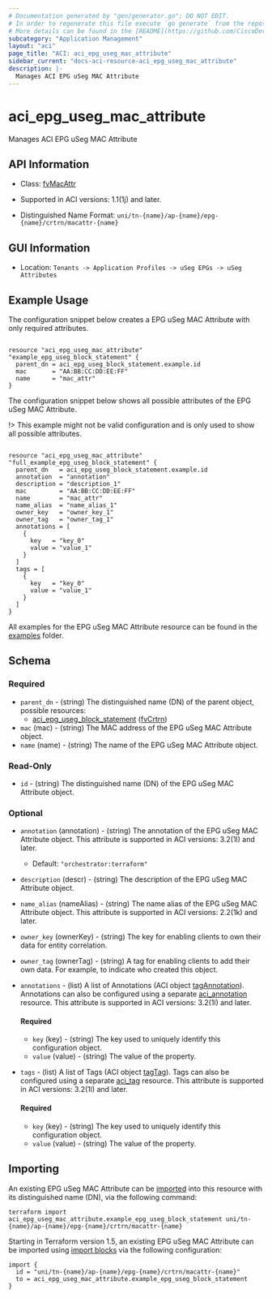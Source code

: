 ```yaml
---
# Documentation generated by "gen/generator.go"; DO NOT EDIT.
# In order to regenerate this file execute `go generate` from the repository root.
# More details can be found in the [README](https://github.com/CiscoDevNet/terraform-provider-aci/blob/master/README.md).
subcategory: "Application Management"
layout: "aci"
page_title: "ACI: aci_epg_useg_mac_attribute"
sidebar_current: "docs-aci-resource-aci_epg_useg_mac_attribute"
description: |-
  Manages ACI EPG uSeg MAC Attribute
---
```


# aci_epg_useg_mac_attribute #

Manages ACI EPG uSeg MAC Attribute



## API Information ##

* Class: [fvMacAttr](https://pubhub.devnetcloud.com/media/model-doc-latest/docs/app/index.html#/objects/fvMacAttr/overview)

* Supported in ACI versions: 1.1(1j) and later.

* Distinguished Name Format: `uni/tn-{name}/ap-{name}/epg-{name}/crtrn/macattr-{name}`

## GUI Information ##

* Location: `Tenants -> Application Profiles -> uSeg EPGs -> uSeg Attributes`

## Example Usage ##

The configuration snippet below creates a EPG uSeg MAC Attribute with only required attributes.

```hcl

resource "aci_epg_useg_mac_attribute" "example_epg_useg_block_statement" {
  parent_dn = aci_epg_useg_block_statement.example.id
  mac       = "AA:BB:CC:DD:EE:FF"
  name      = "mac_attr"
}

```
The configuration snippet below shows all possible attributes of the EPG uSeg MAC Attribute.

!> This example might not be valid configuration and is only used to show all possible attributes.

```hcl

resource "aci_epg_useg_mac_attribute" "full_example_epg_useg_block_statement" {
  parent_dn   = aci_epg_useg_block_statement.example.id
  annotation  = "annotation"
  description = "description_1"
  mac         = "AA:BB:CC:DD:EE:FF"
  name        = "mac_attr"
  name_alias  = "name_alias_1"
  owner_key   = "owner_key_1"
  owner_tag   = "owner_tag_1"
  annotations = [
    {
      key   = "key_0"
      value = "value_1"
    }
  ]
  tags = [
    {
      key   = "key_0"
      value = "value_1"
    }
  ]
}

```

All examples for the EPG uSeg MAC Attribute resource can be found in the [examples](https://github.com/CiscoDevNet/terraform-provider-aci/tree/master/examples/resources/aci_epg_useg_mac_attribute) folder.

## Schema ##

### Required ###

* `parent_dn` - (string) The distinguished name (DN) of the parent object, possible resources:
  - [aci_epg_useg_block_statement](https://registry.terraform.io/providers/CiscoDevNet/aci/latest/docs/resources/epg_useg_block_statement) ([fvCrtrn](https://pubhub.devnetcloud.com/media/model-doc-latest/docs/app/index.html#/objects/fvCrtrn/overview))
* `mac` (mac) - (string) The MAC address of the EPG uSeg MAC Attribute object.
* `name` (name) - (string) The name of the EPG uSeg MAC Attribute object.

### Read-Only ###

* `id` - (string) The distinguished name (DN) of the EPG uSeg MAC Attribute object.

### Optional ###

* `annotation` (annotation) - (string) The annotation of the EPG uSeg MAC Attribute object. This attribute is supported in ACI versions: 3.2(1l) and later.
  - Default: `"orchestrator:terraform"`
* `description` (descr) - (string) The description of the EPG uSeg MAC Attribute object.
* `name_alias` (nameAlias) - (string) The name alias of the EPG uSeg MAC Attribute object. This attribute is supported in ACI versions: 2.2(1k) and later.
* `owner_key` (ownerKey) - (string) The key for enabling clients to own their data for entity correlation.
* `owner_tag` (ownerTag) - (string) A tag for enabling clients to add their own data. For example, to indicate who created this object.
* `annotations` - (list) A list of Annotations (ACI object [tagAnnotation](https://pubhub.devnetcloud.com/media/model-doc-latest/docs/app/index.html#/objects/tagAnnotation/overview)). Annotations can also be configured using a separate [aci_annotation](https://registry.terraform.io/providers/CiscoDevNet/aci/latest/docs/resources/annotation) resource. This attribute is supported in ACI versions: 3.2(1l) and later.
  #### Required ####
  
    * `key` (key) - (string) The key used to uniquely identify this configuration object.
    * `value` (value) - (string) The value of the property.
* `tags` - (list) A list of Tags (ACI object [tagTag](https://pubhub.devnetcloud.com/media/model-doc-latest/docs/app/index.html#/objects/tagTag/overview)). Tags can also be configured using a separate [aci_tag](https://registry.terraform.io/providers/CiscoDevNet/aci/latest/docs/resources/tag) resource. This attribute is supported in ACI versions: 3.2(1l) and later.
  #### Required ####
  
    * `key` (key) - (string) The key used to uniquely identify this configuration object.
    * `value` (value) - (string) The value of the property.

## Importing

An existing EPG uSeg MAC Attribute can be [imported](https://www.terraform.io/docs/import/index.html) into this resource with its distinguished name (DN), via the following command:

```
terraform import aci_epg_useg_mac_attribute.example_epg_useg_block_statement uni/tn-{name}/ap-{name}/epg-{name}/crtrn/macattr-{name}
```

Starting in Terraform version 1.5, an existing EPG uSeg MAC Attribute can be imported
using [import blocks](https://developer.hashicorp.com/terraform/language/import) via the following configuration:

```
import {
  id = "uni/tn-{name}/ap-{name}/epg-{name}/crtrn/macattr-{name}"
  to = aci_epg_useg_mac_attribute.example_epg_useg_block_statement
}
```
